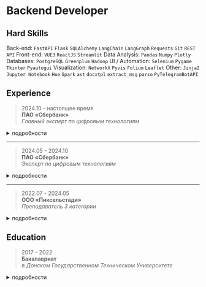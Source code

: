 # Backend Developer

## Hard Skills

Back-end: `FastAPI` `Flask` `SQLAlchemy` `LangChain` `LangGraph` `Requests` `Git` `REST API`
Front-end: `VUE3` `ReactJS` `Streamlit`
Data Analysis: `Pandas` `Numpy` `Plotly`
Databases: `PostgreSQL` `Greenplum` `Hadoop`
UI / Automation: `Selenium` `Pygame` `Tkinter` `Pyautogui`
Visualization: `NetworkX` `Pyvis` `Folium` `Leaflet`
Other: `Jinja2` `Jupyter Notebook` `Hue` `Spark` `ast` `docxtpl` `extract_msg` `parso` `PyTelegramBotAPI`

## Experience

> 2024.10 - настоящее время  
__ПАО «Сбербанк»__  
_Главный эксперт по цифровым технологиям_

<details>
<summary>подробности</summary><br>
  
Проект по разработке python-интрумента для графовой аналитики "GraphAnalytics":
- разработал пользовательский интерфейс на основе библиотеки selenium
- разработал демо страницу для новых пользователей с подробным объяснением принципов работы
- решил проблему отрисовки графов при работе с большими датасетами
- реализовал алгоритм кластеризации на основе сообществ и алгоритм поиска в ширину 
- принимал архитектурные решения, активно участвовал в планировании и тестировании

Проект по разработке AI-помощника для командного анализа кода больших репозиториев на основе GigaChat Pro с использованием RAG подхода:
- разработал фронтенд на основе библиотеки selenium
- разработал бекенд API для взаимодействия с помощником
- руководил командой из 5 человек

Организация работы Центра Компетенций по внедрению GenAI в процессы B2C:
- формирование базы знаний об имеющихся практиках использования GenAI в процесах
- формирование информационного контента для рассылки раз в 2 недели
- формирование ежемесячных митапов формата ВКС и подготовка/сбор/редактирование материала для встречи

Также:
- провожу собеседования, сессии наставничества, код-ревью
- участвую в RnD исследованиях, BackLog встречах, собраниях АрхСовета

</details>

---

> 2024.05 - 2024.10  
__ПАО «Сбербанк»__  
_Эксперт по цифровым технологиям_

<details>
<summary>подробности</summary><br>

Проект по хранению актуальной информации существующих банковских репозиториев "Каталог репозиториев BitBucket":
- разработал архитектуру хранения информации в БД Greenplum учитывая слабые стороны БД
- собрал и актуализировал хранимую информацию с множества витрин, настроил связи между данными 
- разработал интерфейс на BI платформе QlickSense

Проект по формированию акта проверки с использованием шаблонизации и обработки текстовых данных GigaChat
- разработал алгоритм динамической шаблонизации с использованием библиотек Jinja2, python-docx
- разработал прототип интерфейса с помощью библиотеки selenium

Другие проекты:
- создал витрину данных внешних источников, настроил ETL-процесс
- разработал алгоритм собирающий статистику из различных источников по холодным данным, количеству small-файлов (специфика работы с БД), количеству подписок к БД нарушающим внутренние правила и формирующий отчёт с рассылкой на почту

Также:
- выступаю с докладами на отчетных мероприятиях IT-комьюнити, пишу статьи
- работаю с данными (формирование сложных SQL-запросов, создание витрин данных, обрабатка данных с помощью методов машинного обучения, парсинг различных сайтов)
- изучаю актуальные курсы на внутреннем источнике

</details>

---

> 2022.07 - 2024.05  
__ООО «Пиксельстади»__  
_Преподаватель 3 категории_

<details>
<summary>подробности</summary><br>

Рабочая деятельность:
- вел курс базового и углубленное программирование на пайтон
- вел курс по созданию игр в Unity
- вел курс по созданию web-приложений на NodeJS и VueJS
- обучал 3D моделированию в Blender и Roblox
- вел прочие курсы дошкольного и углубленного программного образования
- Участвовал в разработке курса и подготовке обучающего материала

Достижения:
- получил финансовую премию за упорный труд
- регулярно получал положительную обратную связь от учеников, родителей и менеджеров
- благодаря высокому уровню доверия учеников и родителей обеспечивал привлечение новых и удержание старых учеников
  
</details>

## Education

> 2017 - 2022  
__Бакалавриат__  
_в Донском Государственном Техническом Университете_

<details>
<summary>подробности</summary><br>

Факультет Информатики и Вычислительной Техники (ИиВТ)  
Специальность: _Программная инженерия_  
Тема ВКР: _Компьютерная игра "Asteroid" на платформе Unity_

</details>
